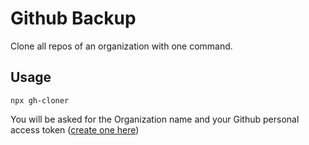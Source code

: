 # Github Backup

Clone all repos of an organization with one command.

## Usage

`npx gh-cloner`

You will be asked for the Organization name and your Github personal access token ([create one here](https://help.github.com/en/github/authenticating-to-github/creating-a-personal-access-token-for-the-command-line))
